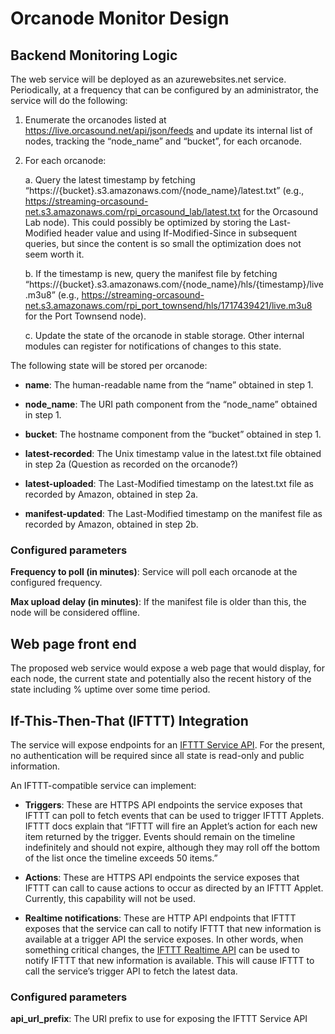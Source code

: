 # Orcanode Monitor Design

## Backend Monitoring Logic

The web service will be deployed as an azurewebsites.net service.  Periodically, at a frequency that can be
configured by an administrator, the service will do the following:

1. Enumerate the orcanodes listed at https://live.orcasound.net/api/json/feeds and update its internal list
   of nodes, tracking the “node_name” and “bucket”, for each orcanode.

2. For each orcanode:

   a. Query the latest timestamp by fetching “https://{bucket}.s3.amazonaws.com/{node_name}/latest.txt”
      (e.g., https://streaming-orcasound-net.s3.amazonaws.com/rpi_orcasound_lab/latest.txt for the Orcasound
      Lab node).  This could possibly be optimized by storing the Last-Modified header value and using
      If-Modified-Since in subsequent queries, but since the content is so small the optimization does not
      seem worth it.

   b. If the timestamp is new, query the manifest file by fetching
      “https://{bucket}.s3.amazonaws.com/{node_name}/hls/{timestamp}/live.m3u8”
      (e.g., https://streaming-orcasound-net.s3.amazonaws.com/rpi_port_townsend/hls/1717439421/live.m3u8
      for the Port Townsend node).

   c. Update the state of the orcanode in stable storage.  Other internal modules can register for notifications
      of changes to this state.

The following state will be stored per orcanode:

  * **name**: The human-readable name from the “name” obtained in step 1.

  * **node_name**: The URI path component from the “node_name” obtained in step 1.

  * **bucket**: The hostname component from the “bucket” obtained in step 1.

  * **latest-recorded**: The Unix timestamp value in the latest.txt file obtained in step 2a (Question as recorded on the orcanode?)

  * **latest-uploaded**: The Last-Modified timestamp on the latest.txt file as recorded by Amazon, obtained in step 2a.

  * **manifest-updated**: The Last-Modified timestamp on the manifest file as recorded by Amazon, obtained in step 2b.

### Configured parameters

**Frequency to poll (in minutes)**: Service will poll each orcanode at the configured frequency.

**Max upload delay (in minutes)**: If the manifest file is older than this, the node will be considered offline.

## Web page front end

The proposed web service would expose a web page that would display, for each node, the current state and potentially
also the recent history of the state including % uptime over some time period.

## If-This-Then-That (IFTTT) Integration

The service will expose endpoints for an [IFTTT Service API](https://ifttt.com/docs/api_reference).  For the
present, no authentication will be required since all state is read-only and public information.

An IFTTT-compatible service can implement:

 * **Triggers**: These are HTTPS API endpoints the service exposes that IFTTT can poll to fetch events
   that can be used to trigger IFTTT Applets. IFTTT docs explain that “IFTTT will fire an Applet’s
   action for each new item returned by the trigger.  Events should remain on the timeline indefinitely
   and should not expire, although they may roll off the bottom of the list once the timeline exceeds 50 items.”

 * **Actions**: These are HTTPS API endpoints the service exposes that IFTTT can call to cause actions
   to occur as directed by an IFTTT Applet.  Currently, this capability will not be used.

 * **Realtime notifications**: These are HTTP API endpoints that IFTTT exposes that the service can call
   to notify IFTTT that new information is available at a trigger API the service exposes.  In other words,
   when something critical changes, the [IFTTT Realtime API](https://ifttt.com/docs/api_reference#realtime-api)
   can be used to notify IFTTT that new information is available.  This will cause IFTTT to call the
   service’s trigger API to fetch the latest data.

### Configured parameters

**api_url_prefix**: The URI prefix to use for exposing the IFTTT Service API
